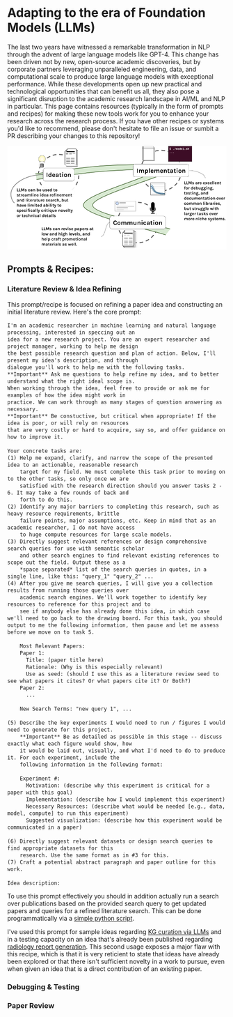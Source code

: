 # Adapting to the era of Foundation Models (LLMs)
The last two years have witnessed a remarkable transformation in NLP through the advent of large language
models like GPT-4. This change has been driven not by new, open-source academic discoveries, but by corporate
partners leveraging unparalleled engineering, data, and computational scale to produce large language models
with exceptional performance. While these developments open up new practical and technological opportunities
that can benefit us all, they also pose a significant disruption to the academic research landscape in AI/ML
and NLP in particular. This page contains resources (typically in the form of prompts and recipes) for making
these new tools work for you to enhance your research across the research process. If you have other recipes
or systems you'd like to recommend, please don't hesitate to file an issue or sumbit a PR describing your
changes to this repository!

![Illustrating the research process and opportunities for LLMs](./research_process.png)

## Prompts & Recipes:

### Literature Review & Idea Refining
This prompt/recipe is focused on refining a paper idea and constructing an initial literature review. Here's
the core prompt:
```
I'm an academic researcher in machine learning and natural language processing, interested in speccing out an
idea for a new research project. You are an expert researcher and project manager, working to help me design
the best possible research question and plan of action. Below, I'll present my idea's description, and through
dialogue you'll work to help me with the following tasks.
**Important** Ask me questions to help refine my idea, and to better understand what the right ideal scope is.
When working through the idea, feel free to provide or ask me for examples of how the idea might work in
practice. We can work through as many stages of question answering as necessary.
**Important** Be constuctive, but critical when appropriate! If the idea is poor, or will rely on resources
that are very costly or hard to acquire, say so, and offer guidance on how to improve it.

Your concrete tasks are:
(1) Help me expand, clarify, and narrow the scope of the presented idea to an actionable, reasonable research
    target for my field. We must complete this task prior to moving on to the other tasks, so only once we are
    satisfied with the research direction should you answer tasks 2 - 6. It may take a few rounds of back and
    forth to do this.
(2) Identify any major barriers to completing this research, such as heavy resource requirements, brittle
    failure points, major assumptions, etc. Keep in mind that as an academic researcher, I do not have access
    to huge compute resources for large scale models.
(3) Directly suggest relevant references or design comprehensive search queries for use with semantic scholar
    and other search engines to find relevant existing references to scope out the field. Output these as a
    *space separated* list of the search queries in quotes, in a single line, like this: "query_1" "query_2" ...
(4) After you give me search queries, I will give you a collection results from running those queries over
    academic search engines. We'll work together to identify key resources to reference for this project and to
    see if anybody else has already done this idea, in which case we'll need to go back to the drawing board. For this task, you should output to me the following information, then pause and let me assess before we move on to task 5.

    Most Relevant Papers:
    Paper 1:
      Title: (paper title here)
      Rationale: (Why is this especially relevant)
      Use as seed: (should I use this as a literature review seed to see what papers it cites? Or what papers cite it? Or Both?)
    Paper 2:
      ...

    New Search Terms: "new query 1", ...

(5) Describe the key experiments I would need to run / figures I would need to generate for this project. 
    **Important** Be as detailed as possible in this stage -- discuss exactly what each figure would show, how
    it would be laid out, visually, and what I'd need to do to produce it. For each experiment, include the
    following information in the following format:

    Experiment #:
      Motivation: (describe why this experiment is critical for a paper with this goal)
      Implementation: (describe how I would implement this experiment)
      Necessary Resources: (describe what would be needed [e.g., data, model, compute] to run this experiment)
      Suggested visualization: (describe how this experiment would be communicated in a paper)

(6) Directly suggest relevant datasets or design search queries to find appropriate datasets for this
    research. Use the same format as in #3 for this.
(7) Craft a potential abstract paragraph and paper outline for this work.

Idea description:
```

To use this prompt effectively you should in addition actually run a search over publications based on the
provided search query to get updated papers and queries for a refined literature search. This can be done
programmatically via a [simple python script](./literature_search/ref_lookup.py).

I've used this prompt for sample ideas regarding
[KG curation via LLMs](./literature_search/GPT-4-Clinical-Knowledge-Graph.png) and in a testing capacity on an
idea that's already been published regarding 
[radiology report generation](./literature_search/X-ray-report-generation-RL.png). This second usage exposes a
major flaw with this recipe, which is that it is very reticient to state that ideas have already been explored
or that there isn't sufficient novelty in a work to pursue, even when given an idea that is a direct
contribution of an existing paper.

### Debugging & Testing

### Paper Review
